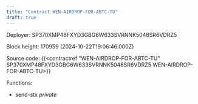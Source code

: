 ```yaml
---
title: "Contract WEN-AIRDROP-FOR-ABTC-TU"
draft: true
---
```

Deployer: SP370XMP48FXYD3GBG6W633SVRNNK5048SR6VDRZ5


 



Block height: 170959 (2024-10-22T19:06:46.000Z)

Source code: {{<contractref "WEN-AIRDROP-FOR-ABTC-TU" SP370XMP48FXYD3GBG6W633SVRNNK5048SR6VDRZ5 WEN-AIRDROP-FOR-ABTC-TU>}}

Functions:

* send-stx _private_
